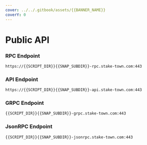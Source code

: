 ```yaml
---
cover: ../../.gitbook/assets/{{BANNER_NAME}}
coverY: 0
---
```


# Public API

### **RPC Endpoint**

```bash
https://{{SCRIPT_DIR}}{{SNAP_SUBDIR}}-rpc.stake-town.com:443
```

### **API Endpoint**

```bash
https://{{SCRIPT_DIR}}{{SNAP_SUBDIR}}-api.stake-town.com:443
```

### **GRPC Endpoint**

```bash
{{SCRIPT_DIR}}{{SNAP_SUBDIR}}-grpc.stake-town.com:443
```

### **JsonRPC Endpoint**

```bash
{{SCRIPT_DIR}}{{SNAP_SUBDIR}}-jsonrpc.stake-town.com:443
```
